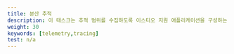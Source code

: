 ```yaml
---
title: 분산 추적
description: 이 태스크는 추적 범위를 수집하도록 이스티오 지원 애플리케이션을 구성하는 방법을 보여 준다.
weight: 30
keywords: [telemetry,tracing]
test: n/a
---
```

